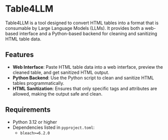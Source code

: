 # Table4LLM

Table4LLM is a tool designed to convert HTML tables into a
format that is consumable by Large Language Models (LLMs).
It provides both a web-based interface and a Python-based
backend for cleaning and sanitizing HTML table data.

## Features

- **Web Interface**: Paste HTML table data into a web interface,
  preview the cleaned table, and get sanitized HTML output.
- **Python Backend**: Use the Python script to clean and sanitize HTML tables programmatically.
- **HTML Sanitization**: Ensures that only specific tags and attributes are allowed,
  making the output safe and clean.

## Requirements

- Python 3.12 or higher
- Dependencies listed in `pyproject.toml`:
  - `bleach>=6.2.0`
